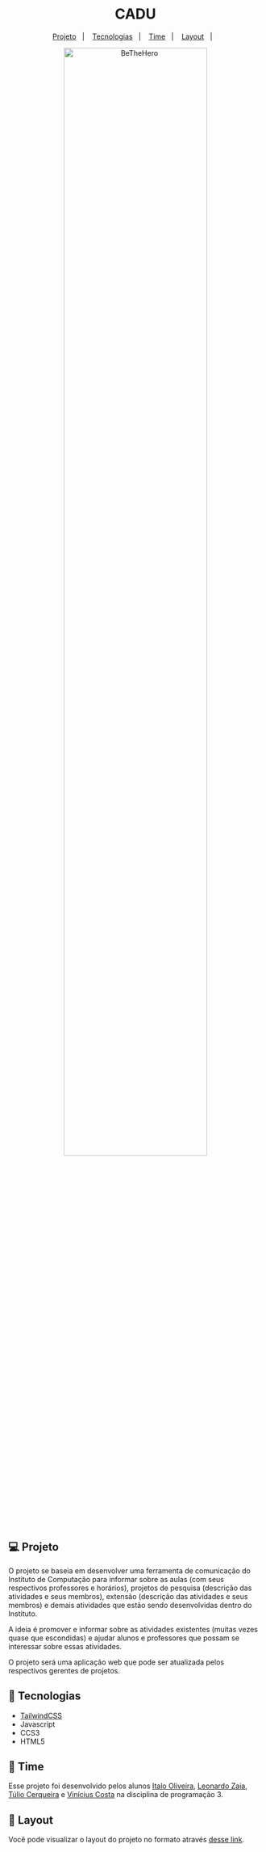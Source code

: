 <h1 align="center">
  CADU
</h1>

<p align="center">
  <a href="#-projeto">Projeto</a>&nbsp;&nbsp;&nbsp;|&nbsp;&nbsp;&nbsp;
  <a href="#rocket-tecnologias">Tecnologias</a>&nbsp;&nbsp;&nbsp;|&nbsp;&nbsp;&nbsp;
  <a href="#construction_worker-time">Time</a>&nbsp;&nbsp;&nbsp;|&nbsp;&nbsp;&nbsp;
  <a href="#-layout">Layout</a>&nbsp;&nbsp;&nbsp;|&nbsp;&nbsp;&nbsp;
</p>

<p align="center">
  <img alt="BeTheHero" src="./llspublic/images/cadu.png" width="75%">
</p>

## 💻 Projeto
O projeto se baseia em desenvolver uma ferramenta de comunicação do Instituto de Computação para informar sobre as aulas (com seus respectivos professores e horários), 
projetos de pesquisa (descrição das atividades e seus membros), extensão (descrição das atividades e seus membros) e demais atividades que estão sendo desenvolvidas
dentro do Instituto. 

A ideia é promover e informar sobre as atividades existentes (muitas vezes quase que escondidas) e ajudar  alunos e professores que possam se
interessar sobre essas atividades. 

O projeto será uma aplicação web que pode ser atualizada pelos respectivos gerentes de projetos.

## :rocket: Tecnologias
- [TailwindCSS](https://tailwindcss.com/)
- Javascript
- CCS3
- HTML5

## :construction_worker: Time
Esse projeto foi desenvolvido pelos alunos [Italo Oliveira](https://github.com/italoof01), [Leonardo Zaia](https://github.com/leozaia-h), [Túlio Cerqueira](https://github.com/tuliocl) e [Vinícius Costa](https://github.com/viniciuscosta110) na disciplina de programação 3.

## 🔖 Layout
Você pode visualizar o layout do projeto no formato através [desse link](https://www.figma.com/file/7QmYLGlE5dbGSZttPyTy1r/CADU?node-id=4%3A134).
